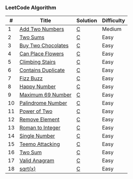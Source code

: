 ### LeetCode Algorithm

| # | Title | Solution | Difficulty |
|---| ----- | -------- | ---------- |
|1|[Add Two Numbers](https://leetcode.com/problems/add-two-numbers/) | [C](https://github.com/AbdessamadAe/LeetCode/blob/main/Algorithms/Add%20Two%20Numbers.c)|Medium|
|2|[Two Sums](https://leetcode.com/problems/two-sum) | [C](https://github.com/AbdessamadAe/LeetCode/blob/main/Algorithms/Two%20Sum.c)|Easy|
|3|[Buy Two Chocolates](https://leetcode.com/problems/buy-two-chocolates) | [C](https://github.com/AbdessamadAe/LeetCode/blob/main/Algorithms/Buy%20Two%20Chocolates.c)|Easy|
|4|[Can Place Flowers](https://leetcode.com/problems/can-place-flowers) | [C](https://github.com/AbdessamadAe/LeetCode/blob/main/Algorithms/Can%20Place%20Flowers.c)|Easy|
|5|[Climbing Stairs](https://leetcode.com/problems/climbing-stairs) | [C](https://github.com/AbdessamadAe/LeetCode/blob/main/Algorithms/Climbing%20Stairs.c)|Easy|
|6|[Contains Duplicate](https://leetcode.com/problems/contains-duplicate) | [C](https://github.com/AbdessamadAe/LeetCode/blob/main/Algorithms/Contains%20Duplicate.c)|Easy|
|7|[Fizz Buzz](https://leetcode.com/problems/fizz-buzz) | [C](https://github.com/AbdessamadAe/LeetCode/blob/main/Algorithms/Fizz%20Buzz.c)|Easy|
|8|[Happy Number](https://leetcode.com/problems/happy-number) | [C](https://github.com/AbdessamadAe/LeetCode/blob/main/Algorithms/Happy%20Number.c)|Easy|
|9|[Maximum 69 Number](https://leetcode.com/problems/maximum-69-number) | [C](https://github.com/AbdessamadAe/LeetCode/blob/main/Algorithms/Maximum%2069%20Number.c)|Easy|
|10|[Palindrome Number](https://leetcode.com/problems/palindrome-number) | [C](https://github.com/AbdessamadAe/LeetCode/blob/main/Algorithms/Palindrome%20Number.c)|Easy|
|11|[Power of Two](https://leetcode.com/problems/power-of-two) | [C](https://github.com/AbdessamadAe/LeetCode/blob/main/Algorithms/Power%20of%20Two.c)|Easy|
|12|[Remove Element](https://leetcode.com/problems/remove-element) | [C](https://github.com/AbdessamadAe/LeetCode/blob/main/Algorithms/Remove%20Element.c)|Easy|
|13|[Roman to Integer](https://leetcode.com/problems/roman-to-integer) | [C](https://github.com/AbdessamadAe/LeetCode/blob/main/Algorithms/Roman%20to%20Integer.c)|Easy|
|14|[Single Number](https://leetcode.com/problems/single-number) | [C](https://github.com/AbdessamadAe/LeetCode/blob/main/Algorithms/Single%20Number.c)|Easy|
|15|[Teemo Attacking](https://leetcode.com/problems/teemo-attacking) | [C](https://github.com/AbdessamadAe/LeetCode/blob/main/Algorithms/Teemo%20Attacking.c)|Easy|
|16|[Two Sum](https://leetcode.com/problems/two-sum) | [C](https://github.com/AbdessamadAe/LeetCode/blob/main/Algorithms/Two%20Sum.c)|Easy|
|17|[Valid Anagram](https://leetcode.com/problems/valid-anagram) | [C](https://github.com/AbdessamadAe/LeetCode/blob/main/Algorithms/Valid%20Anagram.c)|Easy|
|18|[sqrt(x)](https://leetcode.com/problems/sqrtx) | [C](https://github.com/AbdessamadAe/LeetCode/blob/main/Algorithms/sqrt(x).c)|Easy|
